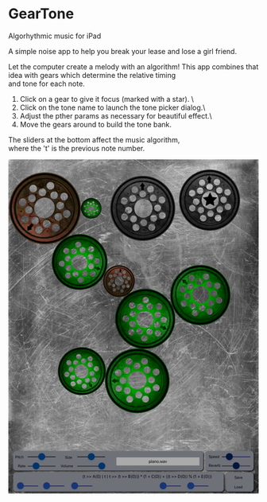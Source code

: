 # GearTone
Algorhythmic music for iPad

A simple noise app to help you break your lease and lose a girl friend.

Let the computer create a melody with an algorithm!
This app combines that idea with gears which determine the relative timing\
and tone for each note.

1. Click on a gear to give it focus (marked with a star). \
2. Click on the tone name to launch the tone picker dialog.\
3. Adjust the pther params as necessary for beautiful effect.\
4. Move the gears around to build the tone bank.

The sliders at the bottom affect the music algorithm,\
where the 't' is the previous note number.

![Screenshot](screenshot.png)


